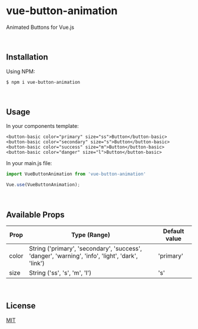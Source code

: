 # vue-button-animation
Animated Buttons for Vue.js

<br>

## Installation
Using NPM:
```bash
$ npm i vue-button-animation
```

<br>

## Usage
In your components template:
```vue
<button-basic color="primary" size="ss">Button</button-basic>
<button-basic color="secondary" size="s">Button</button-basic>
<button-basic color="success" size="m">Button</button-basic>
<button-basic color="danger" size="l">Button</button-basic>
```

In your main.js file:
```js
import VueButtonAnimation from 'vue-button-animation'

Vue.use(VueButtonAnimation);
```

<br>

## Available Props
| Prop     | Type (Range) | Default value |
|----------|--------------|---------------|
| color    | String ('primary', 'secondary', 'success', 'danger', 'warning', 'info', 'light', 'dark', 'link') | 'primary' |
| size     | String ('ss', 's', 'm', 'l') | 's' |

<br>

## License
[MIT](https://opensource.org/licenses/MIT)

<br>
